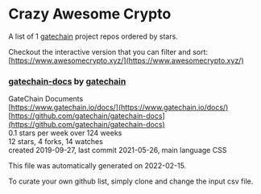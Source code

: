 # Crazy Awesome Crypto
A list of 1 [gatechain](https://github.com/gatechain) project repos ordered by stars.  

Checkout the interactive version that you can filter and sort: 
[https://www.awesomecrypto.xyz/](https://www.awesomecrypto.xyz/)  


### [gatechain-docs](https://github.com/gatechain/gatechain-docs) by [gatechain](https://github.com/gatechain)  
GateChain Documents  
[https://www.gatechain.io/docs/](https://www.gatechain.io/docs/)  
[https://github.com/gatechain/gatechain-docs](https://github.com/gatechain/gatechain-docs)  
0.1 stars per week over 124 weeks  
12 stars, 4 forks, 14 watches  
created 2019-09-27, last commit 2021-05-26, main language CSS  


This file was automatically generated on 2022-02-15.  

To curate your own github list, simply clone and change the input csv file.  